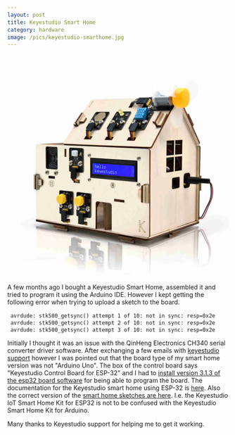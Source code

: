 ```yaml
---
layout: post
title: Keyestudio Smart Home
category: hardware
image: /pics/keyestudio-smarthome.jpg
---
```


![Keyestudio Smarthome](/pics/keyestudio-smarthome.jpg)

A few months ago I bought a Keyestudio Smart Home, assembled it and tried to program it using the Arduino IDE.
However I kept getting the following error when trying to upload a sketch to the board.


     avrdude: stk500_getsync() attempt 1 of 10: not in sync: resp=0x2e
     avrdude: stk500_getsync() attempt 2 of 10: not in sync: resp=0x2e
     avrdude: stk500_getsync() attempt 3 of 10: not in sync: resp=0x2e


Initially I thought it was an issue with the QinHeng Electronics CH340 serial converter driver software.
After exchanging a few emails with [keyestudio support][2] however I was pointed out that the board type of my smart home version was not "Arduino Uno".
The box of the control board says "Keyestudio Control Board for ESP-32" and I had to [install version 3.1.3 of the esp32 board software][3] for being able to program the board.
The documentation for the Keyestudio smart home using ESP-32 is [here][1].
Also the correct version of the [smart home sketches are here][4].
I.e. the Keyestudio IoT Smart Home Kit for ESP32 is not to be confused with the Keyestudio Smart Home Kit for Arduino.

Many thanks to Keyestudio support for helping me to get it working.

[1]: https://docs.keyestudio.com/projects/KS5009/en/latest/index.html
[2]: mailto:service@keyestudio.com
[3]: https://docs.keyestudio.com/projects/KS5009/en/latest/docs/Arduino/arduino.html#add-the-esp32-environment-add-version-3-1-0
[4]: https://docs.keyestudio.com/projects/KS5009/en/latest/docs/Arduino/arduino.html#resource-compression-package
